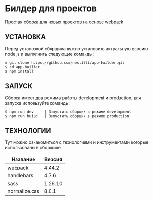 Билдер для проектов
=============================

Простая сборка для новых проектов на основе webpack

УСТАНОВКА
---------

Перед установкой сборщика нужно установить актуальную версию node.js
и выполнить следующие команды:

    $ git clone https://github.com/nestifli/app-builder.git
    $ cd app-builder
    $ npm install

ЗАПУСК
------

Сборка имеет два режима работы development и production, для запуска используйте команды:

    $ npm run dev     | Запустить сборщик в режиме development
    $ npm run build   | Запустить сборщик в режиме production

ТЕХНОЛОГИИ
----------

Тут можно ознакомиться с технологиями и инструментами которые использованы в сборщике

Название        | Версия 
----------------|--------
webpack         | 4.44.2
handlebars      | 4.7.6
sass            | 1.26.10
normalize.css   | 8.0.1